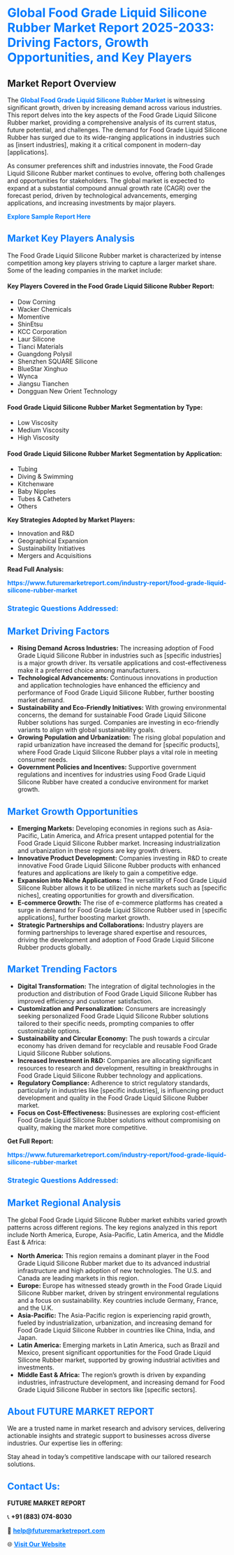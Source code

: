 <h1 style="color: #007BFF;">Global Food Grade Liquid Silicone Rubber Market Report 2025-2033: Driving Factors, Growth Opportunities, and Key Players</h1>

<section id="overview">
<h2>Market Report Overview</h2>
<p>The <a href="https://www.futuremarketreport.com/industry-report/food-grade-liquid-silicone-rubber-market" style="color: #007BFF; text-decoration: none;"><strong>Global Food Grade Liquid Silicone Rubber Market</strong></a> is witnessing significant growth, driven by increasing demand across various industries. This report delves into the key aspects of the Food Grade Liquid Silicone Rubber market, providing a comprehensive analysis of its current status, future potential, and challenges. The demand for Food Grade Liquid Silicone Rubber has surged due to its wide-ranging applications in industries such as [insert industries], making it a critical component in modern-day [applications].</p>
<p>As consumer preferences shift and industries innovate, the Food Grade Liquid Silicone Rubber market continues to evolve, offering both challenges and opportunities for stakeholders. The global market is expected to expand at a substantial compound annual growth rate (CAGR) over the forecast period, driven by technological advancements, emerging applications, and increasing investments by major players.</p>
</section>

<section id="overview">
<p><a href="https://www.futuremarketreport.com/request-sample/reportId=43203" style="color: #007BFF; text-decoration: none;"><strong>Explore Sample Report Here</strong></a></p>
</section>

<section id="key-players">
<h2 style="color: #007BFF;">Market Key Players Analysis</h2>
<p>The Food Grade Liquid Silicone Rubber market is characterized by intense competition among key players striving to capture a larger market share. Some of the leading companies in the market include:</p>
<h4>Key Players Covered in the Food Grade Liquid Silicone Rubber Report:</h4>
<ul><li>Dow Corning</li><li>Wacker Chemicals</li><li>Momentive</li><li>ShinEtsu</li><li>KCC Corporation</li><li>Laur Silicone</li><li>Tianci Materials</li><li>Guangdong Polysil</li><li>Shenzhen SQUARE Silicone</li><li>BlueStar Xinghuo</li><li>Wynca</li><li>Jiangsu Tianchen</li><li>Dongguan New Orient Technology</li></ul>
<h4>Food Grade Liquid Silicone Rubber Market Segmentation by Type:</h4>
<ul><li>Low Viscosity</li><li>Medium Viscosity</li><li>High Viscosity</li></ul>

<h4>Food Grade Liquid Silicone Rubber Market Segmentation by Application:</h4>
<ul><li>Tubing</li><li>Diving &amp; Swimming</li><li>Kitchenware</li><li>Baby Nipples</li><li>Tubes &amp; Catheters</li><li>Others</li></ul>
<p><strong>Key Strategies Adopted by Market Players:</strong></p>
<ul>
<li>Innovation and R&D</li>
<li>Geographical Expansion</li>
<li>Sustainability Initiatives</li>
<li>Mergers and Acquisitions</li>
</ul>
</section>

<section>
<p><strong>Read Full Analysis: </strong></p><a href="https://www.futuremarketreport.com/industry-report/food-grade-liquid-silicone-rubber-market" style="color: #007BFF; text-decoration: none;"><strong>https://www.futuremarketreport.com/industry-report/food-grade-liquid-silicone-rubber-market</strong></a>
<h3 style="color: #007BFF;">Strategic Questions Addressed:</h3>
</section>

<section id="driving-factors">
<h2 style="color: #007BFF;">Market Driving Factors</h2>
<ul>
<li><strong>Rising Demand Across Industries:</strong> The increasing adoption of Food Grade Liquid Silicone Rubber in industries such as [specific industries] is a major growth driver. Its versatile applications and cost-effectiveness make it a preferred choice among manufacturers.</li>
<li><strong>Technological Advancements:</strong> Continuous innovations in production and application technologies have enhanced the efficiency and performance of Food Grade Liquid Silicone Rubber, further boosting market demand.</li>
<li><strong>Sustainability and Eco-Friendly Initiatives:</strong> With growing environmental concerns, the demand for sustainable Food Grade Liquid Silicone Rubber solutions has surged. Companies are investing in eco-friendly variants to align with global sustainability goals.</li>
<li><strong>Growing Population and Urbanization:</strong> The rising global population and rapid urbanization have increased the demand for [specific products], where Food Grade Liquid Silicone Rubber plays a vital role in meeting consumer needs.</li>
<li><strong>Government Policies and Incentives:</strong> Supportive government regulations and incentives for industries using Food Grade Liquid Silicone Rubber have created a conducive environment for market growth.</li>
</ul>
</section>

<section id="growth-opportunities">
<h2 style="color: #007BFF;">Market Growth Opportunities</h2>
<ul>
<li><strong>Emerging Markets:</strong> Developing economies in regions such as Asia-Pacific, Latin America, and Africa present untapped potential for the Food Grade Liquid Silicone Rubber market. Increasing industrialization and urbanization in these regions are key growth drivers.</li>
<li><strong>Innovative Product Development:</strong> Companies investing in R&D to create innovative Food Grade Liquid Silicone Rubber products with enhanced features and applications are likely to gain a competitive edge.</li>
<li><strong>Expansion into Niche Applications:</strong> The versatility of Food Grade Liquid Silicone Rubber allows it to be utilized in niche markets such as [specific niches], creating opportunities for growth and diversification.</li>
<li><strong>E-commerce Growth:</strong> The rise of e-commerce platforms has created a surge in demand for Food Grade Liquid Silicone Rubber used in [specific applications], further boosting market growth.</li>
<li><strong>Strategic Partnerships and Collaborations:</strong> Industry players are forming partnerships to leverage shared expertise and resources, driving the development and adoption of Food Grade Liquid Silicone Rubber products globally.</li>
</ul>
</section>

<section id="trending-factors">
<h2 style="color: #007BFF;">Market Trending Factors</h2>
<ul>
<li><strong>Digital Transformation:</strong> The integration of digital technologies in the production and distribution of Food Grade Liquid Silicone Rubber has improved efficiency and customer satisfaction.</li>
<li><strong>Customization and Personalization:</strong> Consumers are increasingly seeking personalized Food Grade Liquid Silicone Rubber solutions tailored to their specific needs, prompting companies to offer customizable options.</li>
<li><strong>Sustainability and Circular Economy:</strong> The push towards a circular economy has driven demand for recyclable and reusable Food Grade Liquid Silicone Rubber solutions.</li>
<li><strong>Increased Investment in R&D:</strong> Companies are allocating significant resources to research and development, resulting in breakthroughs in Food Grade Liquid Silicone Rubber technology and applications.</li>
<li><strong>Regulatory Compliance:</strong> Adherence to strict regulatory standards, particularly in industries like [specific industries], is influencing product development and quality in the Food Grade Liquid Silicone Rubber market.</li>
<li><strong>Focus on Cost-Effectiveness:</strong> Businesses are exploring cost-efficient Food Grade Liquid Silicone Rubber solutions without compromising on quality, making the market more competitive.</li>
</ul>
</section>

<section>
<p><strong>Get Full Report: </strong></p><a href="https://www.futuremarketreport.com/industry-report/food-grade-liquid-silicone-rubber-market" style="color: #007BFF; text-decoration: none;"><strong>https://www.futuremarketreport.com/industry-report/food-grade-liquid-silicone-rubber-market</strong></a>
<h3 style="color: #007BFF;">Strategic Questions Addressed:</h3>
</section>


<section id="regional-analysis">
<h2 style="color: #007BFF;">Market Regional Analysis</h2>
<p>The global Food Grade Liquid Silicone Rubber market exhibits varied growth patterns across different regions. The key regions analyzed in this report include North America, Europe, Asia-Pacific, Latin America, and the Middle East & Africa:</p>
<ul>
<li><strong>North America:</strong> This region remains a dominant player in the Food Grade Liquid Silicone Rubber market due to its advanced industrial infrastructure and high adoption of new technologies. The U.S. and Canada are leading markets in this region.</li>
<li><strong>Europe:</strong> Europe has witnessed steady growth in the Food Grade Liquid Silicone Rubber market, driven by stringent environmental regulations and a focus on sustainability. Key countries include Germany, France, and the U.K.</li>
<li><strong>Asia-Pacific:</strong> The Asia-Pacific region is experiencing rapid growth, fueled by industrialization, urbanization, and increasing demand for Food Grade Liquid Silicone Rubber in countries like China, India, and Japan.</li>
<li><strong>Latin America:</strong> Emerging markets in Latin America, such as Brazil and Mexico, present significant opportunities for the Food Grade Liquid Silicone Rubber market, supported by growing industrial activities and investments.</li>
<li><strong>Middle East & Africa:</strong> The region’s growth is driven by expanding industries, infrastructure development, and increasing demand for Food Grade Liquid Silicone Rubber in sectors like [specific sectors].</li>
</ul>
</section>

<footer>
<h2 style="color: #007BFF;">About FUTURE MARKET REPORT</h2>
<p>We are a trusted name in market research and advisory services, delivering actionable insights and strategic support to businesses across diverse industries. Our expertise lies in offering:</p>

<p>Stay ahead in today’s competitive landscape with our tailored research solutions.</p>

<h2 style="color: #007BFF;">Contact Us:</h2>
<p><strong>FUTURE MARKET REPORT</strong></p>
<p>📞 <strong>+91 (883) 074-8030</strong></p>
<p>📧 <strong><a href="mailto:help@futuremarketreport.com" style="color: #007BFF;">help@futuremarketreport.com</a></strong></p>
<p>🌐 <strong><a href="https://www.futuremarketreport.com/" style="color: #007BFF;">Visit Our Website</a></strong></p>
</footer>